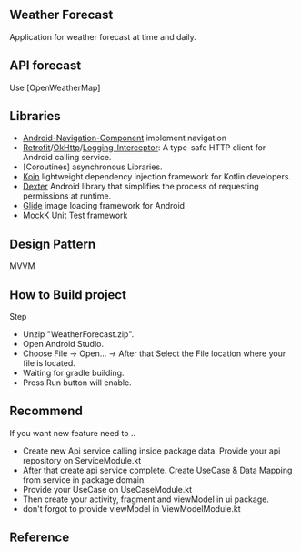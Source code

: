 Weather Forecast
--------------------------------------------------
Application for weather forecast at time and daily.

API forecast
--------------------------------------------------
Use [OpenWeatherMap] 

Libraries
--------------------------------------------------
- [Android-Navigation-Component] implement navigation
- [Retrofit]/[OkHttp]/[Logging-Interceptor]: A type-safe HTTP client for Android calling service.
- [Coroutines] asynchronous Libraries.
- [Koin] lightweight dependency injection framework for Kotlin developers.
- [Dexter] Android library that simplifies the process of requesting permissions at runtime.
- [Glide] image loading framework for Android
- [MockK] Unit Test framework

Design Pattern
--------------------------------------------------
MVVM

How to Build project
--------------------------------------------------
Step
- Unzip "WeatherForecast.zip".
- Open Android Studio.
- Choose File -> Open... -> After that Select the File location where your file is located.
- Waiting for gradle building.
- Press Run button will enable.


Recommend
--------------------------------------------------
If you want new feature need to .. 
 - Create new Api service calling inside package data. Provide your api repository on ServiceModule.kt
 - After that create api service complete. Create UseCase & Data Mapping from service in package domain. 
 - Provide your UseCase on UseCaseModule.kt
 - Then create your activity, fragment and viewModel in ui package.
 - don't forgot to provide viewModel in ViewModelModule.kt
 
 Reference
--------------------------------------------------
[Android-Navigation-Component]:https://developer.android.com/guide/navigation/navigation-getting-started/
[Retrofit]:https://github.com/square/retrofit
[OkHttp]:https://github.com/square/okhttp
[Logging-Interceptor]:https://github.com/square/okhttp/tree/master/okhttp-logging-interceptor
[Koin]:https://github.com/InsertKoinIO/koin
[Dexter]:https://github.com/Karumi/Dexter
[Glide]:https://github.com/bumptech/glide
[MockK]:https://mockk.io/ANDROID.html
